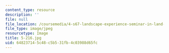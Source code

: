 ```yaml
---
content_type: resource
description: ''
file: null
file_location: /coursemedia/4-s67-landscape-experience-seminar-in-land-art-fall-2016/648237145c48c5b531fb4c03988d65fc_5-216.jpg
file_type: image/jpeg
resourcetype: Image
title: 5-216.jpg
uid: 64823714-5c48-c5b5-31fb-4c03988d65fc
---
```

